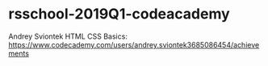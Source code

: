 # rsschool-2019Q1-codeacademy

Andrey Sviontek
HTML CSS Basics: https://www.codecademy.com/users/andrey.sviontek3685086454/achievements
